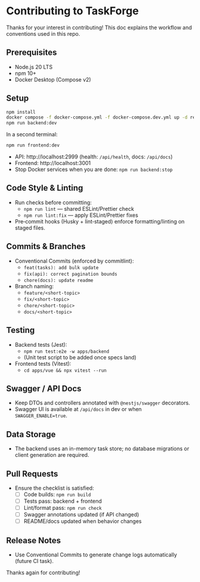 # Contributing to TaskForge

Thanks for your interest in contributing! This doc explains the workflow and
conventions used in this repo.

## Prerequisites

- Node.js 20 LTS
- npm 10+
- Docker Desktop (Compose v2)

## Setup

```bash
npm install
docker compose -f docker-compose.yml -f docker-compose.dev.yml up -d redis # optional
npm run backend:dev
```

In a second terminal:

```bash
npm run frontend:dev
```

- API: http://localhost:2999 (health: `/api/health`, docs: `/api/docs`)
- Frontend: http://localhost:3001
- Stop Docker services when you are done: `npm run backend:stop`

## Code Style & Linting

- Run checks before committing:
  - `npm run lint` — shared ESLint/Prettier check
  - `npm run lint:fix` — apply ESLint/Prettier fixes
- Pre‑commit hooks (Husky + lint‑staged) enforce formatting/linting on staged
  files.

## Commits & Branches

- Conventional Commits (enforced by commitlint):
  - `feat(tasks): add bulk update`
  - `fix(api): correct pagination bounds`
  - `chore(docs): update readme`
- Branch naming:
  - `feature/<short-topic>`
  - `fix/<short-topic>`
  - `chore/<short-topic>`
  - `docs/<short-topic>`

## Testing

- Backend tests (Jest):
  - `npm run test:e2e -w apps/backend`
  - (Unit test script to be added once specs land)
- Frontend tests (Vitest):
  - `cd apps/vue && npx vitest --run`

## Swagger / API Docs

- Keep DTOs and controllers annotated with `@nestjs/swagger` decorators.
- Swagger UI is available at `/api/docs` in dev or when `SWAGGER_ENABLE=true`.

## Data Storage

- The backend uses an in-memory task store; no database migrations or client
  generation are required.

## Pull Requests

- Ensure the checklist is satisfied:
  - [ ] Code builds: `npm run build`
  - [ ] Tests pass: backend + frontend
  - [ ] Lint/format pass: `npm run check`
  - [ ] Swagger annotations updated (if API changed)
  - [ ] README/docs updated when behavior changes

## Release Notes

- Use Conventional Commits to generate change logs automatically (future CI
  task).

Thanks again for contributing!
